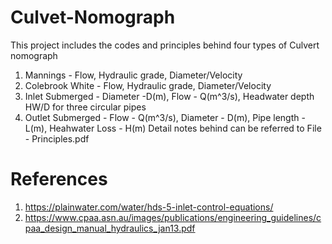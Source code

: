 # Culvet-Nomograph
This project includes the codes and principles behind four types of Culvert nomograph
1. Mannings - Flow, Hydraulic grade, Diameter/Velocity 
2. Colebrook White - Flow, Hydraulic grade, Diameter/Velocity 
3. Inlet Submerged - Diameter -D(m), Flow - Q(m^3/s), Headwater depth HW/D for three circular pipes
4. Outlet Submerged - Flow - Q(m^3/s), Diameter - D(m), Pipe length - L(m), Heahwater Loss - H(m) 
Detail notes behind can be referred to File - Principles.pdf

# References 
1. https://plainwater.com/water/hds-5-inlet-control-equations/
2. https://www.cpaa.asn.au/images/publications/engineering_guidelines/cpaa_design_manual_hydraulics_jan13.pdf
